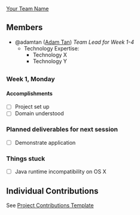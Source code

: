 [Your Team Name](https://github.com/nus-fboa2016-yt)

## Members
 - @adamtan ([Adam Tan](#url-here)) *Team Lead for Week 1-4*
   - Technology Expertise: 
     - Technology X
     - Technology Y

## <Subproject>

### Week 1, Monday

#### Accomplishments
 * [ ] Project set up
 * [ ] Domain understood

### Planned deliverables for next session
 * [ ] Demonstrate application

### Things stuck

 * [ ] Java runtime incompatibility on OS X

## Individual Contributions

See [Project Contributions Template](../about/project_progress/)
